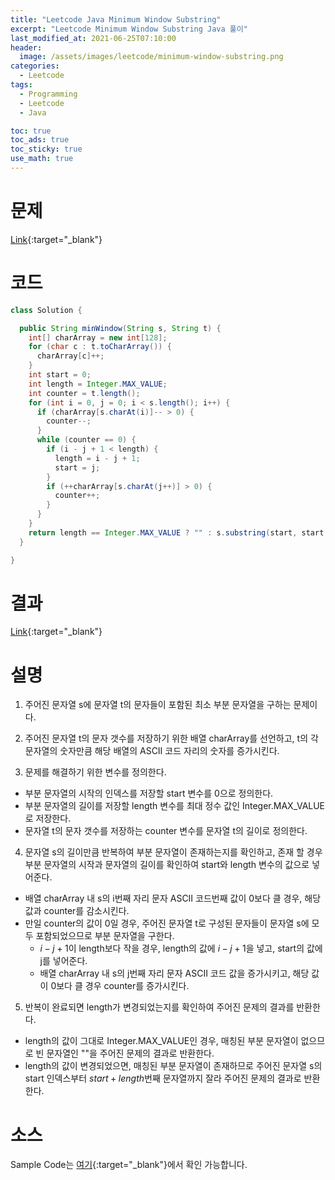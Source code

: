 ```yaml
---
title: "Leetcode Java Minimum Window Substring"
excerpt: "Leetcode Minimum Window Substring Java 풀이"
last_modified_at: 2021-06-25T07:10:00
header:
  image: /assets/images/leetcode/minimum-window-substring.png
categories:
  - Leetcode
tags:
  - Programming
  - Leetcode
  - Java

toc: true
toc_ads: true
toc_sticky: true
use_math: true
---
```

# 문제
[Link](https://leetcode.com/problems/minimum-window-substring/){:target="_blank"}

# 코드
```java
class Solution {

  public String minWindow(String s, String t) {
    int[] charArray = new int[128];
    for (char c : t.toCharArray()) {
      charArray[c]++;
    }
    int start = 0;
    int length = Integer.MAX_VALUE;
    int counter = t.length();
    for (int i = 0, j = 0; i < s.length(); i++) {
      if (charArray[s.charAt(i)]-- > 0) {
        counter--;
      }
      while (counter == 0) {
        if (i - j + 1 < length) {
          length = i - j + 1;
          start = j;
        }
        if (++charArray[s.charAt(j++)] > 0) {
          counter++;
        }
      }
    }
    return length == Integer.MAX_VALUE ? "" : s.substring(start, start + length);
  }

}
```

# 결과
[Link](https://leetcode.com/submissions/detail/512748176/){:target="_blank"}

# 설명
1. 주어진 문자열 s에 문자열 t의 문자들이 포함된 최소 부분 문자열을 구하는 문제이다.

2. 주어진 문자열 t의 문자 갯수를 저장하기 위한 배열 charArray를 선언하고, t의 각 문자열의 숫자만큼 해당 배열의 ASCII 코드 자리의 숫자를 증가시킨다.

3. 문제를 해결하기 위한 변수를 정의한다.
- 부분 문자열의 시작의 인덱스를 저장할 start 변수를 0으로 정의한다.
- 부분 문자열의 길이를 저장할 length 변수를 최대 정수 값인 Integer.MAX_VALUE로 저장한다.
- 문자열 t의 문자 갯수를 저장하는 counter 변수를 문자열 t의 길이로 정의한다.

4. 문자열 s의 길이만큼 반복하여 부분 문자열이 존재하는지를 확인하고, 존재 할 경우 부분 문자열의 시작과 문자열의 길이를 확인하여 start와 length 변수의 값으로 넣어준다.
- 배열 charArray 내 s의 i번째 자리 문자 ASCII 코드번째 값이 0보다 클 경우, 해당 값과 counter를 감소시킨다.
- 만일 counter의 값이 0일 경우, 주어진 문자열 t로 구성된 문자들이 문자열 s에 모두 포함되었으므로 부분 문자열을 구한다.
  - $i - j + 1$이 length보다 작을 경우, length의 값에 $i - j + 1$을 넣고, start의 값에 j를 넣어준다.
  - 배열 charArray 내 s의 j번째 자리 문자 ASCII 코드 값을 증가시키고, 해당 값이 0보다 클 경우 counter를 증가시킨다.

5. 반복이 완료되면 length가 변경되었는지를 확인하여 주어진 문제의 결과를 반환한다.
- length의 값이 그대로 Integer.MAX_VALUE인 경우, 매칭된 부분 문자열이 없으므로 빈 문자열인 ""을 주어진 문제의 결과로 반환한다.
- length의 값이 변경되었으면, 매칭된 부분 문자열이 존재하므로 주어진 문자열 s의 start 인덱스부터 $start + length$번째 문자열까지 잘라 주어진 문제의 결과로 반환한다.

# 소스
Sample Code는 [여기](https://github.com/GracefulSoul/leetcode/blob/master/src/main/java/gracefulsoul/problems/MinimumWindowSubstring.java){:target="_blank"}에서 확인 가능합니다.